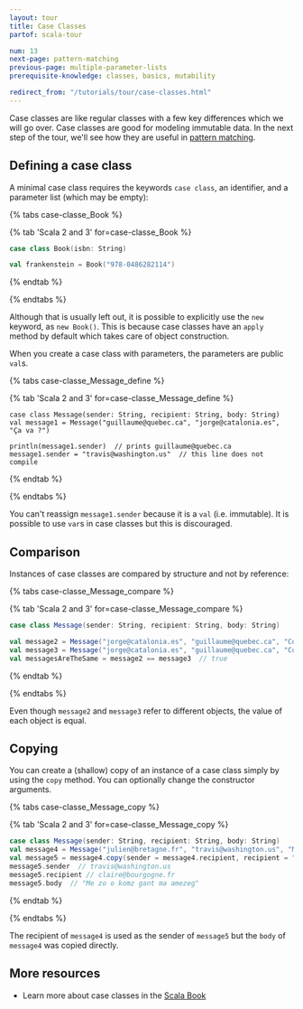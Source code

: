 ```yaml
---
layout: tour
title: Case Classes
partof: scala-tour

num: 13
next-page: pattern-matching
previous-page: multiple-parameter-lists
prerequisite-knowledge: classes, basics, mutability

redirect_from: "/tutorials/tour/case-classes.html"
---
```


Case classes are like regular classes with a few key differences which we will go over. Case classes are good for modeling immutable data. In the next step of the tour, we'll see how they are useful in [pattern matching](pattern-matching.html).

## Defining a case class
A minimal case class requires the keywords `case class`, an identifier, and a parameter list (which may be empty):

{% tabs case-classe_Book %}

{% tab 'Scala 2 and 3' for=case-classe_Book %}
```scala mdoc
case class Book(isbn: String)

val frankenstein = Book("978-0486282114")
```
{% endtab %}

{% endtabs %}

Although that is usually left out, it is possible to explicitly use the `new` keyword, as `new Book()`. This is because case classes have an `apply` method by default which takes care of object construction.

When you create a case class with parameters, the parameters are public `val`s.

{% tabs case-classe_Message_define %}

{% tab 'Scala 2 and 3' for=case-classe_Message_define %}
```
case class Message(sender: String, recipient: String, body: String)
val message1 = Message("guillaume@quebec.ca", "jorge@catalonia.es", "Ça va ?")

println(message1.sender)  // prints guillaume@quebec.ca
message1.sender = "travis@washington.us"  // this line does not compile
```
{% endtab %}

{% endtabs %}

You can't reassign `message1.sender` because it is a `val` (i.e. immutable). It is possible to use `var`s in case classes but this is discouraged.

## Comparison
Instances of case classes are compared by structure and not by reference:

{% tabs case-classe_Message_compare %}

{% tab 'Scala 2 and 3' for=case-classe_Message_compare %}
```scala mdoc
case class Message(sender: String, recipient: String, body: String)

val message2 = Message("jorge@catalonia.es", "guillaume@quebec.ca", "Com va?")
val message3 = Message("jorge@catalonia.es", "guillaume@quebec.ca", "Com va?")
val messagesAreTheSame = message2 == message3  // true
```
{% endtab %}

{% endtabs %}

Even though `message2` and `message3` refer to different objects, the value of each object is equal.

## Copying
You can create a (shallow) copy of an instance of a case class simply by using the `copy` method. You can optionally change the constructor arguments.

{% tabs case-classe_Message_copy %}

{% tab 'Scala 2 and 3' for=case-classe_Message_copy %}
```scala mdoc:nest
case class Message(sender: String, recipient: String, body: String)
val message4 = Message("julien@bretagne.fr", "travis@washington.us", "Me zo o komz gant ma amezeg")
val message5 = message4.copy(sender = message4.recipient, recipient = "claire@bourgogne.fr")
message5.sender  // travis@washington.us
message5.recipient // claire@bourgogne.fr
message5.body  // "Me zo o komz gant ma amezeg"
```
{% endtab %}

{% endtabs %}

The recipient of `message4` is used as the sender of `message5` but the `body` of `message4` was copied directly.

## More resources

* Learn more about case classes in the [Scala Book](/overviews/scala-book/case-classes.html)
